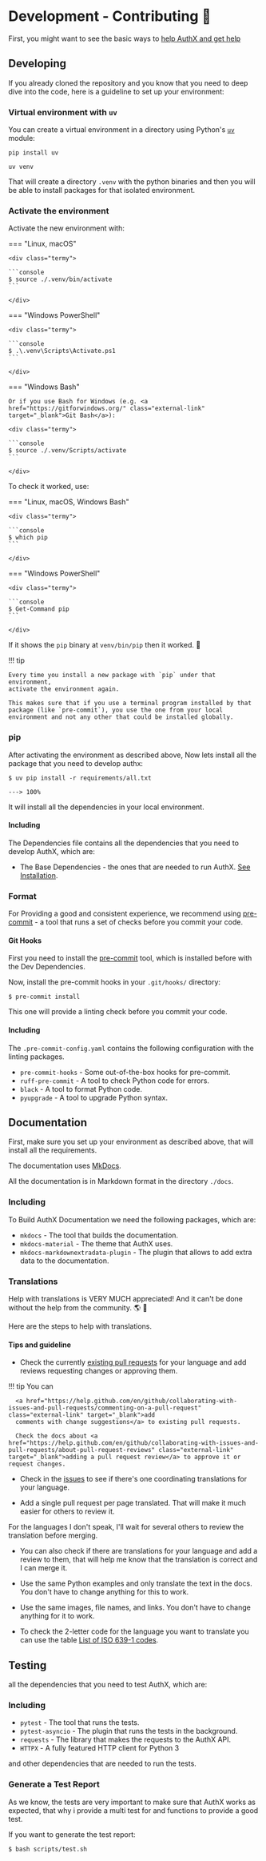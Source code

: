 # Development - Contributing 🐣

First, you might want to see the basic ways to
[help AuthX and get help](../help/help.md)

## Developing

If you already cloned the repository and you know that you need to deep dive
into the code, here is a guideline to set up your environment:

### Virtual environment with `uv`

You can create a virtual environment in a directory using Python's [`uv`](https://github.com/astral-sh/uv)
module:

<div class="termy">

```console
pip install uv

uv venv
```

</div>

That will create a directory `.venv` with the python binaries and then you will
be able to install packages for that isolated environment.

### Activate the environment

Activate the new environment with:

=== "Linux, macOS"

    <div class="termy">

    ```console
    $ source ./.venv/bin/activate
    ```

    </div>

=== "Windows PowerShell"

    <div class="termy">

    ```console
    $ .\.venv\Scripts\Activate.ps1
    ```

    </div>

=== "Windows Bash"

    Or if you use Bash for Windows (e.g. <a href="https://gitforwindows.org/" class="external-link" target="_blank">Git Bash</a>):

    <div class="termy">

    ```console
    $ source ./.venv/Scripts/activate
    ```

    </div>

To check it worked, use:

=== "Linux, macOS, Windows Bash"

    <div class="termy">

    ```console
    $ which pip
    ```

    </div>

=== "Windows PowerShell"

    <div class="termy">

    ```console
    $ Get-Command pip
    ```

    </div>

If it shows the `pip` binary at `venv/bin/pip` then it worked. 🎉

!!! tip

    Every time you install a new package with `pip` under that environment,
    activate the environment again.

    This makes sure that if you use a terminal program installed by that package (like `pre-commit`), you use the one from your local environment and not any other that could be installed globally.

### pip

After activating the environment as described above, Now lets install all the package that you need to develop authx:

<div class="termy">

```console
$ uv pip install -r requirements/all.txt

---> 100%
```

</div>

It will install all the dependencies in your local environment.

#### Including

The Dependencies file contains all the dependencies that you need to develop
AuthX, which are:

- The Base Dependencies - the ones that are needed to run AuthX.
  [See Installation](../get-started/installation.md).

### Format

For Providing a good and consistent experience, we recommend using
[pre-commit](https://pre-commit.com/) - a tool that runs a set of checks before
you commit your code.

#### Git Hooks

First you need to install the [pre-commit](https://pre-commit.com/) tool, which
is installed before with the Dev Dependencies.

Now, install the pre-commit hooks in your `.git/hooks/` directory:

<div class="termy">

```console
$ pre-commit install
```

</div>

This one will provide a linting check before you commit your code.

#### Including

The `.pre-commit-config.yaml` contains the following configuration with the
linting packages.

- `pre-commit-hooks` - Some out-of-the-box hooks for pre-commit.
- `ruff-pre-commit` - A tool to check Python code for errors.
- `black` - A tool to format Python code.
- `pyupgrade` - A tool to upgrade Python syntax.

## Documentation

First, make sure you set up your environment as described above, that will
install all the requirements.

The documentation uses
<a href="https://www.mkdocs.org/" class="external-link" target="_blank">MkDocs</a>.

All the documentation is in Markdown format in the directory `./docs`.

### Including

To Build AuthX Documentation we need the following packages, which are:

- `mkdocs` - The tool that builds the documentation.
- `mkdocs-material` - The theme that AuthX uses.
- `mkdocs-markdownextradata-plugin` - The plugin that allows to add extra data
  to the documentation.

### Translations

Help with translations is VERY MUCH appreciated! And it can't be done without
the help from the community. 🌎 🚀

Here are the steps to help with translations.

#### Tips and guideline

- Check the currently
  <a href="https://github.com/yezz123/AuthX/pulls" class="external-link" target="_blank">existing
  pull requests</a> for your language and add reviews requesting changes or
  approving them.

!!! tip You can

      <a href="https://help.github.com/en/github/collaborating-with-issues-and-pull-requests/commenting-on-a-pull-request" class="external-link" target="_blank">add
      comments with change suggestions</a> to existing pull requests.

      Check the docs about <a href="https://help.github.com/en/github/collaborating-with-issues-and-pull-requests/about-pull-request-reviews" class="external-link" target="_blank">adding a pull request review</a> to approve it or request changes.

- Check in the
  <a href="https://github.com/yezz123/AuthX/issues" class="external-link" target="_blank">issues</a>
  to see if there's one coordinating translations for your language.

- Add a single pull request per page translated. That will make it much easier
  for others to review it.

For the languages I don't speak, I'll wait for several others to review the
translation before merging.

- You can also check if there are translations for your language and add a
  review to them, that will help me know that the translation is correct and I
  can merge it.

- Use the same Python examples and only translate the text in the docs. You
  don't have to change anything for this to work.

- Use the same images, file names, and links. You don't have to change anything
  for it to work.

- To check the 2-letter code for the language you want to translate you can use
  the table
  <a href="https://en.wikipedia.org/wiki/List_of_ISO_639-1_codes" class="external-link" target="_blank">List
  of ISO 639-1 codes</a>.

## Testing

all the dependencies that you need to test AuthX, which are:

### Including

- `pytest` - The tool that runs the tests.
- `pytest-asyncio` - The plugin that runs the tests in the background.
- `requests` - The library that makes the requests to the AuthX API.
- `HTTPX` - A fully featured HTTP client for Python 3

and other dependencies that are needed to run the tests.

### Generate a Test Report

As we know, the tests are very important to make sure that AuthX works as
expected, that why i provide a multi test for and functions to provide a good
test.

If you want to generate the test report:

<div class="termy">

```console
$ bash scripts/test.sh
```

</div>
